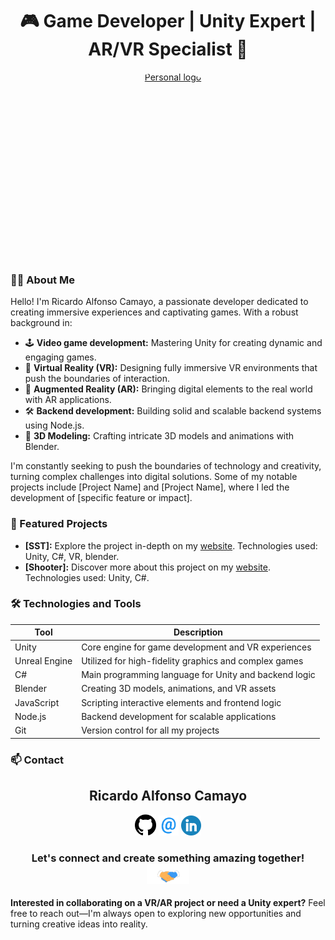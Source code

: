 # <div align="center">🎮 Game Developer | Unity Expert | AR/VR Specialist 🚀</div>

<div align="center">
  <a href="https://dreamweaverstudio.com.co">
    <img src="https://github.com/ricardo1470/ricardo1470/blob/master/img/LogoVideo2.gif" alt="Personal logo" width="300" height="300" style="border-radius: 50%; display: block; overflow: hidden;">
  </a>
</div>

### 👨‍💻 About Me

Hello! I'm Ricardo Alfonso Camayo, a passionate developer dedicated to creating immersive experiences and captivating games. With a robust background in:

- 🕹️ **Video game development:** Mastering Unity for creating dynamic and engaging games.
- 🥽 **Virtual Reality (VR):** Designing fully immersive VR environments that push the boundaries of interaction.
- 📱 **Augmented Reality (AR):** Bringing digital elements to the real world with AR applications.
- 🛠️ **Backend development:** Building solid and scalable backend systems using Node.js.
- 🎨 **3D Modeling:** Crafting intricate 3D models and animations with Blender.

I'm constantly seeking to push the boundaries of technology and creativity, turning complex challenges into digital solutions. Some of my notable projects include [Project Name] and [Project Name], where I led the development of [specific feature or impact].

### 🚀 Featured Projects

- **[SST]:** Explore the project in-depth on my [website](https://dreamweaverstudio.com.co/dreamweaversinteractivestudio). Technologies used: Unity, C#, VR, blender.
- **[Shooter]:** Discover more about this project on my [website](https://dreamweaverstudio.com.co/dreamweaversinteractivestudio). Technologies used: Unity, C#.

### 🛠️ Technologies and Tools

| Tool           | Description                                           |
|----------------|-------------------------------------------------------|
| Unity          | Core engine for game development and VR experiences   |
| Unreal Engine  | Utilized for high-fidelity graphics and complex games |
| C#             | Main programming language for Unity and backend logic |
| Blender        | Creating 3D models, animations, and VR assets         |
| JavaScript     | Scripting interactive elements and frontend logic     |
| Node.js        | Backend development for scalable applications         |
| Git            | Version control for all my projects                   |

### 📫 Contact

<div align="center">
<h2>Ricardo Alfonso Camayo</h2>
</div>

<div align="center">
<a href="https://github.com/ricardo1470"><img src="https://github.com/SurvivalRoomVR/ar-vr-portfolio-project/blob/main/img/GitHub.png" alt="Github logo" width="34"></a>
<a href="mailto:your.email@example.com"><img src="https://github.com/SurvivalRoomVR/ar-vr-portfolio-project/blob/main/img/email.png" alt="email logo" height="32"></a>
<a href="https://www.linkedin.com/in/your-linkedin-profile/"><img src="https://github.com/SurvivalRoomVR/ar-vr-portfolio-project/blob/main/img/linkedin-icon.png" alt="linkedin logo" width="32"></a>
</div>

<div align="center">
<h3>
  Let's connect and create something amazing together! <img src="https://github.com/SurvivalRoomVR/ar-vr-portfolio-project/blob/main/img/Handshake.gif" height="32px">
</h3>
</div>

**Interested in collaborating on a VR/AR project or need a Unity expert?** Feel free to reach out—I'm always open to exploring new opportunities and turning creative ideas into reality.
